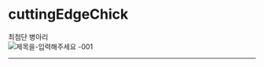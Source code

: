 # cuttingEdgeChick
최첨단 병아리<br>
![제목을-입력해주세요 -001](https://user-images.githubusercontent.com/45038717/123208388-f2c6eb80-d4f9-11eb-8b09-9fe59bc8db35.jpg)
<hr>
